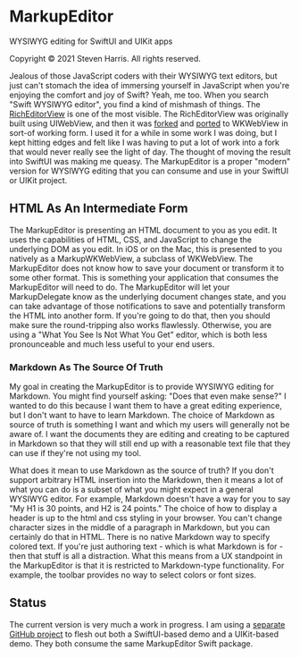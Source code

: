 # MarkupEditor

WYSIWYG editing for SwiftUI and UIKit apps

Copyright © 2021 Steven Harris. All rights reserved.

Jealous of those JavaScript coders with their WYSIWYG text editors, but just can't stomach the idea of immersing yourself in JavaScript when you're enjoying the comfort and joy of Swift? Yeah, me too. When you search "Swift WYSIWYG editor", you find a kind of mishmash of things. The [RichEditorView](https://github.com/cjwirth/RichEditorView) is one of the most visible. The RichEditorView was originally built using UIWebView, and then it was [forked](https://github.com/cbess/RichEditorView/) and [ported](https://github.com/YoomamaFTW/RichEditorView) to WKWebView in sort-of working form. I used it for a while in some work I was doing, but I kept hitting edges and felt like I was having to put a lot of work into a fork that would never really see the light of day. The thought of moving the result into SwiftUI was making me queasy. The MarkupEditor is a proper "modern" version for WYSIWYG editing that you can consume and use in your SwiftUI or UIKit project.

## HTML As An Intermediate Form

The MarkupEditor is presenting an HTML document to you as you edit. It uses the capabilities of HTML, CSS, and JavaScript to change the underlying DOM as you edit. In iOS or on the Mac, this is presented to you natively as a MarkupWKWebView, a subclass of WKWebView. The MarkupEditor does not know how to save your document or transform it to some other format. This is something your application that consumes the MarkupEditor will need to do. The MarkupEditor will let your MarkupDelegate know as the underlying document changes state, and you can take advantage of those notifications to save and potentially transform the HTML into another form. If you're going to do that, then you should make sure the round-tripping also works flawlessly. Otherwise, you are using a "What You See Is Not What You Get" editor, which is both less pronounceable and much less useful to your end users.

### Markdown As The Source Of Truth

My goal in creating the MarkupEditor is to provide WYSIWYG editing for Markdown. You might find yourself asking: "Does that even make sense?" I wanted to do this because I want them to have a great editing experience, but I don't want to have to learn Markdown. The choice of Markdown as source of truth is something I want and which my users will generally not be aware of. I want the documents they are editing and creating to be captured in Markdown so that they will still end up with a reasonable text file that they can use if they're not using my tool. 

What does it mean to use Markdown as the source of truth? If you don't support arbitrary HTML insertion into the Markdown, then it means a lot of what you can do is a subset of what you might expect in a general WYSIWYG editor. For example, Markdown doesn't have a way for you to say "My H1 is 30 points, and H2 is 24 points." The choice of how to display a header is up to the html and css styling in your browser. You can't change character sizes in the middle of a paragraph in Markdown, but you can certainly do that in HTML. There is no native Markdown way to specify colored text. If you're just authoring text - which is what Markdown is for - then that stuff is all a distraction. What this means from a UX standpoint in the MarkupEditor is that it is restricted to Markdown-type functionality. For example, the toolbar provides no way to select colors or font sizes.

## Status

The current version is very much a work in progress. I am using a [separate GitHub project](https://github.com/stevengharris/MarkupEditorDemo) to flesh out both a SwiftUI-based demo and a UIKit-based demo. They both consume the same MarkupEditor Swift package.
